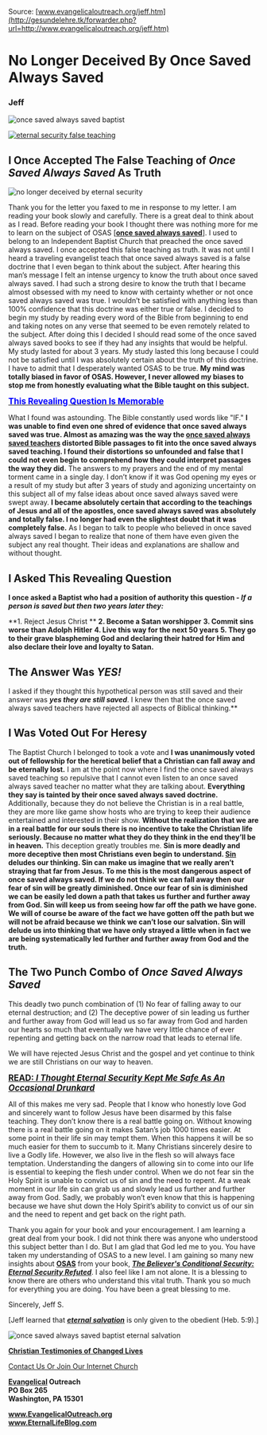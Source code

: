 <!--t No Longer Deceived By Once Saved Always Saved t-->
<!--d  d-->

Source: [www.evangelicaloutreach.org/jeff.htm](http://gesundelehre.tk/forwarder.php?url=http://www.evangelicaloutreach.org/jeff.htm)


# No Longer Deceived By Once Saved Always Saved

### Jeff


![once saved always saved baptist](../../files/pictures/a-colorb.gif)

[![eternal security false teaching](../s7.addthis.com/static/btn/v2/lg-share-en.gif)](http://www.addthis.com/bookmark.php?v=250&username=xa-4ce723c86d857fe0)


## I Once Accepted The False Teaching of _Once Saved Always Saved_ As Truth

![no longer deceived by eternal security](../../files/pictures/glasses.jpg)

Thank you for the letter you faxed to me in response to my letter. I am reading your book slowly and carefully. There is a great deal to think about as I read. Before reading your book I thought there was nothing more for me to learn on the subject of OSAS [[**once saved always saved**](http://gesundelehre.tk/forwarder.php?url=http://www.evangelicaloutreach.org/jesus-es.html)]. I used to belong to an Independent Baptist Church that preached the once saved always saved. I once accepted this false teaching as truth. It was not until I heard a traveling evangelist teach that once saved always saved is a false doctrine that I even began to think about the subject. After hearing this man’s message I felt an intense urgency to know the truth about once saved always saved. I had such a strong desire to know the truth that I became almost obsessed with my need to know with certainty whether or not once saved always saved was true. I wouldn’t be satisfied with anything less than 100% confidence that this doctrine was either true or false. I decided to begin my study by reading every word of the Bible from beginning to end and taking notes on any verse that seemed to be even remotely related to the subject. After doing this I decided I should read some of the once saved always saved books to see if they had any insights that would be helpful. My study lasted for about 3 years. My study lasted this long because I could not be satisfied until I was absolutely certain about the truth of this doctrine. I have to admit that I desperately wanted OSAS to be true. **My mind was totally biased in favor of OSAS. However, I never allowed my biases to stop me from honestly evaluating what the Bible taught on this subject.**

<big>**[<font color="blue">This Revealing Question Is Memorable</font>](#once%20saved%20always%20saved)**</big>

What I found was astounding. The Bible constantly used words like "IF." **I was unable to find even one shred of evidence that once saved always saved was true. Almost as amazing was the way the [once saved always saved teachers](http://gesundelehre.tk/forwarder.php?url=http://www.evangelicaloutreach.org/eternal-security-teachers.html) distorted Bible passages to fit into the once saved always saved teaching. I found their distortions so unfounded and false that I could not even begin to comprehend how they could interpret passages the way they did.** The answers to my prayers and the end of my mental torment came in a single day. I don’t know if it was God opening my eyes or a result of my study but after 3 years of study and agonizing uncertainty on this subject all of my false ideas about once saved always saved were swept away. **I became absolutely certain that according to the teachings of Jesus and all of the apostles, once saved always saved was absolutely and totally false. I no longer had even the slightest doubt that it was completely false.** As I began to talk to people who believed in once saved always saved I began to realize that none of them have even given the subject any real thought. Their ideas and explanations are shallow and without thought.


<a name="once%20saved%20always%20saved"></a>
## I Asked This Revealing Question

**I once asked a Baptist who had a position of authority this question - _If a person is saved but then two years later they:_**

**1\. Reject Jesus Christ **
**2\. Become a Satan worshipper**
**3\. Commit sins worse than Adolph Hitler**
**4\. Live this way for the next 50 years**
**5\. They go to their grave blaspheming God and declaring their hatred for Him and also declare their love and loyalty to Satan.**



## The Answer Was _YES!_

I asked if they thought this hypothetical person was still saved and their answer was _**yes they are still saved**_. I knew then that the once saved always saved teachers have rejected all aspects of Biblical thinking.**



## I Was Voted Out For Heresy

The Baptist Church I belonged to took a vote and **I was unanimously voted out of fellowship for the heretical belief that a Christian can fall away and be eternally lost.** I am at the point now where I find the once saved always saved teaching so repulsive that I cannot even listen to an once saved always saved teacher no matter what they are talking about. **Everything they say is tainted by their once saved always saved doctrine.** Additionally, because they do not believe the Christian is in a real battle, they are more like game show hosts who are trying to keep their audience entertained and interested in their show. **Without the realization that we are in a real battle for our souls there is no incentive to take the Christian life seriously. Because no matter what they do they think in the end they’ll be in heaven.** This deception greatly troubles me. **Sin is more deadly and more deceptive then most Christians even begin to understand. [Sin](http://gesundelehre.tk/forwarder.php?url=http://www.evangelicaloutreach.org/sin.html) deludes our thinking. Sin can make us imagine that we really aren’t straying that far from Jesus. To me this is the most dangerous aspect of once saved always saved. If we do not think we can fall away then our fear of sin will be greatly diminished. Once our fear of sin is diminished we can be easily led down a path that takes us further and further away from God. Sin will keep us from seeing how far off the path we have gone. We will of course be aware of the fact we have gotten off the path but we will not be afraid because we think we can’t lose our salvation. Sin will delude us into thinking that we have only strayed a little when in fact we are being systematically led further and further away from God and the truth.**



## The Two Punch Combo of _Once Saved Always Saved_

This deadly two punch combination of (1) No fear of falling away to our eternal destruction; and (2) The deceptive power of sin leading us further and further away from God will lead us so far away from God and harden our hearts so much that eventually we have very little chance of ever repenting and getting back on the narrow road that leads to eternal life.

We will have rejected Jesus Christ and the gospel and yet continue to think we are still Christians on our way to heaven.

<big>[**READ: _I Thought Eternal Security Kept Me Safe As An Occasional Drunkard_**](http://gesundelehre.tk/forwarder.php?url=http://www.evangelicaloutreach.org/eternal-security-kept-me-safe-as-an-occasional-drunkard.htm)</big>

All of this makes me very sad. People that I know who honestly love God and sincerely want to follow Jesus have been disarmed by this false teaching. They don’t know there is a real battle going on. Without knowing there is a real battle going on it makes Satan’s job 1000 times easier. At some point in their life sin may tempt them. When this happens it will be so much easier for them to succumb to it. Many Christians sincerely desire to live a Godly life. However, we also live in the flesh so will always face temptation. Understanding the dangers of allowing sin to come into our life is essential to keeping the flesh under control. When we do not fear sin the Holy Spirit is unable to convict us of sin and the need to repent. At a weak moment in our life sin can grab us and slowly lead us further and further away from God. Sadly, we probably won’t even know that this is happening because we have shut down the Holy Spirit’s ability to convict us of our sin and the need to repent and get back on the right path.

Thank you again for your book and your encouragement. I am learning a great deal from your book. I did not think there was anyone who understood this subject better than I do. But I am glad that God led me to you. You have taken my understanding of OSAS to a new level. I am gaining so many new insights about [**OSAS**](http://gesundelehre.tk/forwarder.php?url=http://www.evangelicaloutreach.org/eternal-security.html) from your book, _[**The Believer's Conditional Security: Eternal Security Refuted**](http://gesundelehre.tk/forwarder.php?url=http://www.evangelicaloutreach.org/evangelical-books.html)_. I also feel like I am not alone. It is a blessing to know there are others who understand this vital truth. Thank you so much for everything you are doing. You have been a great blessing to me.

Sincerely,
 Jeff S.

[Jeff learned that _[**eternal salvation**](http://gesundelehre.tk/forwarder.php?url=http://www.evangelicaloutreach.org/getsaved.html)_ is only given to the obedient (Heb. 5:9).]

![once saved always saved baptist eternal salvation](../../files/pictures/a-colorb.gif)

**[Christian Testimonies of Changed Lives](http://gesundelehre.tk/forwarder.php?url=http://www.evangelicaloutreach.org/paul.html)**

[Contact Us Or Join Our Internet Church](http://gesundelehre.tk/forwarder.php?url=http://www.evangelicaloutreach.org/contact.html)

**[Evangelical](http://gesundelehre.tk/forwarder.php?url=http://www.evangelicaloutreach.org/index.html) Outreach**  
**PO Box 265**  
**Washington, PA 15301**

**www.EvangelicalOutreach.org**  
**www.EternalLifeBlog.com**